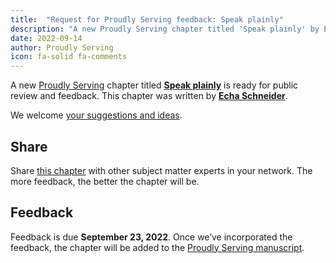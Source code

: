 ```yaml
---
title:  "Request for Proudly Serving feedback: Speak plainly"
description: "A new Proudly Serving chapter titled 'Speak plainly' by Echa Schneider is ready for public review and feedback."
date: 2022-09-14
author: Proudly Serving
icon: fa-solid fa-comments
---
```


A new [Proudly Serving](/) chapter titled **[Speak plainly](/contents/speak-plainly)** is ready for public review and feedback. This chapter was written by **[Echa Schneider](/contributors/echa-schneider)**.

We welcome [your suggestions and ideas](/contents/speak-plainly).

## Share

Share [this chapter](/contents/speak-plainly) with other subject matter experts in your network. The more feedback, the better the chapter will be.

## Feedback

Feedback is due **September 23, 2022**. Once we’ve incorporated the feedback, the chapter will be added to the [Proudly Serving manuscript](/manuscript/).

